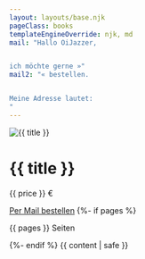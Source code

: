 ```yaml
---
layout: layouts/base.njk
pageClass: books
templateEngineOverride: njk, md
mail: "Hallo OiJazzer,


ich möchte gerne »"
mail2: "« bestellen.


Meine Adresse lautet:
"
---
```


<div class="product">
  <img src="/images/products/{{ cover | smallImage }}" alt="{{ title }}">

  <div class="product__description">
    <h1 class="product__title">{{ title }}</h1>
    <p class="product__price">{{ price }} €</p>
    <a href="mailto:info@oijazz.org?subject={{ title | mailText }}&body={{ mail | mailText }}{{ title | mailText }}{{ mail2 | mailText }}" class="button product__button">Per Mail bestellen</a>
    {%- if pages %}
      <p>{{ pages }} Seiten</p>
    {%- endif %}
    {{ content | safe }}
  </div>
</div>
